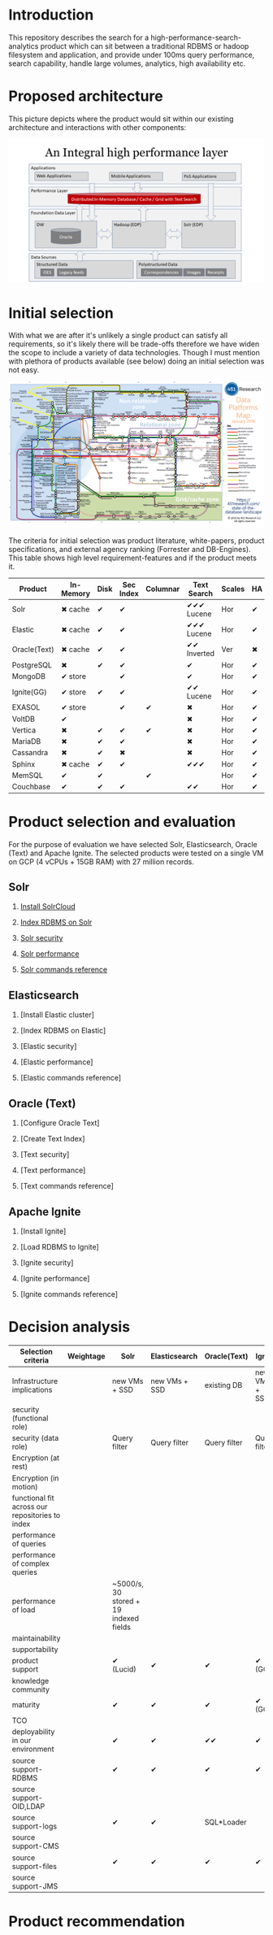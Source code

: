 # Introduction

This repository describes the search for a high-performance-search-analytics product which can sit between a traditional RDBMS or hadoop filesystem and application, and provide under 100ms query performance, search capability, handle large volumes, analytics, high availability etc.

# Proposed architecture
This picture depicts where the product would sit within our existing architecture and interactions with other components:

![Integral Layer](images/integral.png)

# Initial selection
With what we are after it's unlikely a single product can satisfy all requirements, so it's likely there will be trade-offs therefore we have widen the scope to include a variety of data technologies. Though I must mention with plethora of products available (see below) doing an initial selection was not easy.

![Data Platforms](images/DataPlatforms.png)


The criteria for initial selection was product literature, white-papers, product specifications, and external agency ranking (Forrester and DB-Engines). This table shows high level requirement-features and if the product meets it.


|Product|In-Memory|Disk |Sec Index |Columnar|Text Search|Scales|HA|XDCR| Lang.|Release|
|-------|---------|-----|----------|--------|-----------|------|--|----|------|-------|
|Solr   | ✖ cache | ✔  | ✔       |        | ✔✔✔ Lucene| Hor |✔  |✔  | Java | 2004 |    
|Elastic| ✖ cache| ✔   | ✔       |        | ✔✔✔ Lucene| Hor |✔  | ✔ | Java | 2004 |  
|Oracle(Text)| ✖ cache| ✔ | ✔    |        | ✔✔ Inverted| Ver| ✖ |✔  | C    | 1997 |  
|PostgreSQL| ✖    | ✔ | ✔        |        | ✔         | Hor  | ✔ | ✔ | C   | 1996 |  
|MongoDB  | ✔ store|   | ✔        |        | ✔        | Hor  | ✔ |  ✔| C++  |2009  |
|Ignite(GG)| ✔ store | ✔ | ✔     |        | ✔✔ Lucene| Hor  | ✔ |✔  |Java  | 2007 | 
|EXASOL| ✔ store |       | ✔      |  ✔    | ✖        | Hor  | ✔ | ✔ |      |2000  |  
|VoltDB| ✔       |       |        |        | ✖        | Hor  | ✔ | ✔ |Java  |      |  
|Vertica|✖       | ✔    | ✔      |  ✔     | ✖        | Hor  | ✔ |✔  |      | 2005 |  
|MariaDB|✖       | ✔    | ✔      |        | ✖        | Hor  |✔  |✔  | C    | 2009 |  
|Cassandra|✖     | ✔    | ✖      |        | ✖        | Hor  |✔  | ✔ | Java | 2008 |  
|Sphinx| ✖ cache | ✔    | ✔      |        | ✔✔✔     | Hor  | ✔ | ✔ | C++  |2001  |  
|MemSQL|✔        | ✔    |        |  ✔     |           | Hor  | ✔ | ✔ | C++  | 2013 |
|Couchbase|✔     | ✔    | ✔      |        | ✔✔       | Hor  | ✔ | ✔ | C++  | 2010 |

# Product selection and evaluation
For the purpose of evaluation we have selected Solr, Elasticsearch, Oracle (Text) and Apache Ignite. The selected products were tested on a single VM on GCP (4 vCPUs + 15GB RAM) with 27 million records. 

## Solr
  1. [Install SolrCloud](solr/install-solr-cloud/README.md)
 
  2. [Index RDBMS on Solr](index-oracle-db/README.md)
 
  3. [Solr security](solr/security/README.md)
 
  4. [Solr performance](solr/performance/README.md)
  
  5. [Solr commands reference](solr/commands/README.md)
 
## Elasticsearch
  1. [Install Elastic cluster]  <!--(elastic/install-cluster/README.md)-->
 
  2. [Index RDBMS on Elastic]  <!--(elastic/index-oracle-db/README.md)-->
 
  3. [Elastic security]  <!--(elastic/security/README.md)-->
 
  4. [Elastic performance]  <!--(elastic/performance/README.md)-->
  
  5. [Elastic commands reference]  <!--(elastic/commands/README.md)-->

## Oracle (Text)
  1. [Configure Oracle Text]  <!--(oracle-text/configure-text/README.md)-->
 
  2. [Create Text Index]  <!--(oracle-text/index-oracle-db/README.md)-->
 
  3. [Text security]  <!--(oracle-text/security/README.md)-->
 
  4. [Text performance]  <!--(oracle-text/performance/README.md)-->
  
  5. [Text commands reference]  <!--(oracle-text/commands/README.md)-->

## Apache Ignite
  1. [Install Ignite]  <!--(ignite/install-ignite/README.md)-->
 
  2. [Load RDBMS to Ignite]  <!--(ignite/index-oracle-db/README.md)-->
 
  3. [Ignite security]  <!--(ignite/security/README.md)-->
 
  4. [Ignite performance]  <!--(ignite/performance/README.md)-->
  
  5. [Ignite commands reference]  <!--(ignite/commands/README.md)-->

# Decision analysis 


|Selection criteria|Weightage|Solr|Elasticsearch|Oracle(Text)|Ignite|
|------------------|---------|----|-------------|------------|------|
|Infrastructure implications||new VMs + SSD|new VMs + SSD |existing DB |new VMs + SSD |
|security (functional role) || | | | |
|security (data role)|| Query filter | Query filter| Query filter | Query filter |
|Encryption (at rest) || | | | |
|Encryption (in motion) || | | | |
|functional fit across our repositories to index|| | | | |
|performance of queries ||| | | |
|performance of complex queries|| | | | |
|performance of load||~5000/s, 30 stored + 19 indexed fields| | | |
|maintainability || | | | |
|supportability|| | | | |
|product support|| ✔ (Lucid) | ✔ | ✔ | ✔ (GG)|
|knowledge community|| | | | |
|maturity || ✔ | ✔ | ✔ | ✔ (GG)|
|TCO|| | |  | |
|deployability in our environment|| ✔ | ✔ | ✔✔ | ✔ |
|source support-RDBMS|| ✔ | ✔ | ✔ | ✔ |
|source support-OID,LDAP|| | | | |
|source support-logs|| ✔ | ✔ |SQL\*Loader | |
|source support-CMS|| | | | |
|source support-files|| ✔ | ✔ | ✔ | ✔ |
|source support-JMS|| | | | |

# Product recommendation
